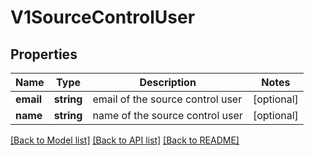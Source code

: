 # V1SourceControlUser

## Properties
Name | Type | Description | Notes
------------ | ------------- | ------------- | -------------
**email** | **string** | email of the source control user | [optional] 
**name** | **string** | name of the source control user | [optional] 

[[Back to Model list]](../README.md#documentation-for-models) [[Back to API list]](../README.md#documentation-for-api-endpoints) [[Back to README]](../README.md)


